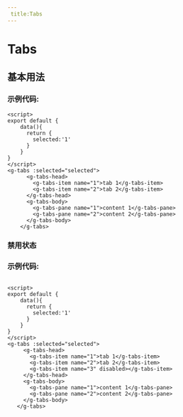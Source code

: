 ```yaml
---
 title:Tabs
---
```

# Tabs

## 基本用法
<ClientOnly>
    <tabs-demo-1></tabs-demo-1>
</ClientOnly>

### 示例代码:
```vue
<script>
export default {
    data(){
      return {
        selected:'1'
      }
    } 
}
</script>
<g-tabs :selected="selected">
      <g-tabs-head>
        <g-tabs-item name="1">tab 1</g-tabs-item>
        <g-tabs-item name="2">tab 2</g-tabs-item>
      </g-tabs-head>
      <g-tabs-body>
        <g-tabs-pane name="1">content 1</g-tabs-pane>
        <g-tabs-pane name="2">content 2</g-tabs-pane>
      </g-tabs-body>
    </g-tabs>
```

### 禁用状态
<ClientOnly>
    <tabs-demo-2></tabs-demo-2>
</ClientOnly>
 
 ### 示例代码:
 ```vue

 <script>
 export default {
     data(){
       return {
         selected:'1'
       }
     } 
 }
 </script>
<g-tabs :selected="selected">
      <g-tabs-head>
        <g-tabs-item name="1">tab 1</g-tabs-item>
        <g-tabs-item name="2">tab 2</g-tabs-item>
        <g-tabs-item name="3" disabled></g-tabs-item>
      </g-tabs-head>
      <g-tabs-body>
        <g-tabs-pane name="1">content 1</g-tabs-pane>
        <g-tabs-pane name="2">content 2</g-tabs-pane>
      </g-tabs-body>
    </g-tabs>
```
